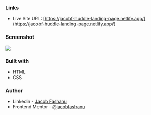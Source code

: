 ### Links

- Live Site URL: [https://jacobf-huddle-landing-page.netlify.app/](https://jacobf-huddle-landing-page.netlify.app/)

### Screenshot

![](./Desktop-view2.png)


### Built with

- HTML
- CSS

### Author

- Linkedin - [Jacob Fashanu](https://www.linkedin.com/in/jacob-fashanu/)
- Frontend Mentor - [@jacobfashanu](https://www.frontendmentor.io/profile/jacobfashanu)
